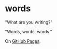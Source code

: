 # words

"What are you writing?"

"Words, words, words."

On [GitHub Pages](https://rlaskey.github.io/words/).
